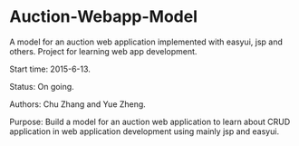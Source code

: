 # Auction-Webapp-Model
A model for an auction web application implemented with easyui, jsp and others. Project for learning web app development.

Start time: 2015-6-13. 

Status: On going.

Authors: Chu Zhang and Yue Zheng.

Purpose: Build a model for an auction web application to learn about CRUD application in web application development using mainly jsp and easyui. 

